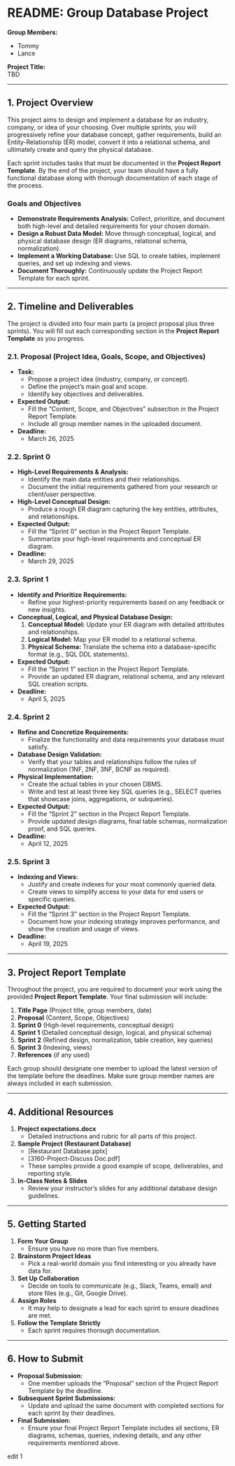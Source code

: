 # README: Group Database Project

**Group Members:**  
- Tommy
- Lance


**Project Title:**  
TBD

---

## 1. Project Overview

This project aims to design and implement a database for an industry, company, or idea of your choosing. Over multiple sprints, you will progressively refine your database concept, gather requirements, build an Entity-Relationship (ER) model, convert it into a relational schema, and ultimately create and query the physical database.

Each sprint includes tasks that must be documented in the **Project Report Template**. By the end of the project, your team should have a fully functional database along with thorough documentation of each stage of the process.

### Goals and Objectives
- **Demonstrate Requirements Analysis:** Collect, prioritize, and document both high-level and detailed requirements for your chosen domain.  
- **Design a Robust Data Model:** Move through conceptual, logical, and physical database design (ER diagrams, relational schema, normalization).  
- **Implement a Working Database:** Use SQL to create tables, implement queries, and set up indexing and views.  
- **Document Thoroughly:** Continuously update the Project Report Template for each sprint.  

---

## 2. Timeline and Deliverables

The project is divided into four main parts (a project proposal plus three sprints). You will fill out each corresponding section in the **Project Report Template** as you progress.

### 2.1. Proposal (Project Idea, Goals, Scope, and Objectives)
- **Task:**  
  - Propose a project idea (industry, company, or concept).  
  - Define the project’s main goal and scope.  
  - Identify key objectives and deliverables.  
- **Expected Output:**  
  - Fill the “Content, Scope, and Objectives” subsection in the Project Report Template.  
  - Include all group member names in the uploaded document.  
- **Deadline:**  
  - March 26, 2025

### 2.2. Sprint 0
- **High-Level Requirements & Analysis:**  
  - Identify the main data entities and their relationships.  
  - Document the initial requirements gathered from your research or client/user perspective.  
- **High-Level Conceptual Design:**  
  - Produce a rough ER diagram capturing the key entities, attributes, and relationships.  
- **Expected Output:**  
  - Fill the “Sprint 0” section in the Project Report Template.  
  - Summarize your high-level requirements and conceptual ER diagram.  
- **Deadline:**  
  - March 29, 2025
### 2.3. Sprint 1
- **Identify and Prioritize Requirements:**  
  - Refine your highest-priority requirements based on any feedback or new insights.  
- **Conceptual, Logical, and Physical Database Design:**  
  1. **Conceptual Model:** Update your ER diagram with detailed attributes and relationships.  
  2. **Logical Model:** Map your ER model to a relational schema.  
  3. **Physical Schema:** Translate the schema into a database-specific format (e.g., SQL DDL statements).  
- **Expected Output:**  
  - Fill the “Sprint 1” section in the Project Report Template.  
  - Provide an updated ER diagram, relational schema, and any relevant SQL creation scripts.  
- **Deadline:**  
  - April 5, 2025

### 2.4. Sprint 2
- **Refine and Concretize Requirements:**  
  - Finalize the functionality and data requirements your database must satisfy.  
- **Database Design Validation:**  
  - Verify that your tables and relationships follow the rules of normalization (1NF, 2NF, 3NF, BCNF as required).  
- **Physical Implementation:**  
  - Create the actual tables in your chosen DBMS.  
  - Write and test at least three key SQL queries (e.g., SELECT queries that showcase joins, aggregations, or subqueries).  
- **Expected Output:**  
  - Fill the “Sprint 2” section in the Project Report Template.  
  - Provide updated design diagrams, final table schemas, normalization proof, and SQL queries.  
- **Deadline:**  
  - April 12, 2025

### 2.5. Sprint 3
- **Indexing and Views:**  
  - Justify and create indexes for your most commonly queried data.  
  - Create views to simplify access to your data for end users or specific queries.  
- **Expected Output:**  
  - Fill the “Sprint 3” section in the Project Report Template.  
  - Document how your indexing strategy improves performance, and show the creation and usage of views.  
- **Deadline:**  
  - April 19, 2025

---

## 3. Project Report Template

Throughout the project, you are required to document your work using the provided **Project Report Template**. Your final submission will include:

1. **Title Page** (Project title, group members, date)  
2. **Proposal** (Content, Scope, Objectives)  
3. **Sprint 0** (High-level requirements, conceptual design)  
4. **Sprint 1** (Detailed conceptual design, logical, and physical schema)  
5. **Sprint 2** (Refined design, normalization, table creation, key queries)  
6. **Sprint 3** (Indexing, views)  
7. **References** (if any used)

Each group should designate one member to upload the latest version of the template before the deadlines. Make sure group member names are always included in each submission.

---

## 4. Additional Resources

1. **Project expectations.docx**  
   - Detailed instructions and rubric for all parts of this project.  
2. **Sample Project (Restaurant Database)**  
   - [Restaurant Database.pptx]  
   - [3160-Project-Discuss Doc.pdf]  
   - These samples provide a good example of scope, deliverables, and reporting style.  
3. **In-Class Notes & Slides**  
   - Review your instructor’s slides for any additional database design guidelines.

---

## 5. Getting Started

1. **Form Your Group**  
   - Ensure you have no more than five members.  
2. **Brainstorm Project Ideas**  
   - Pick a real-world domain you find interesting or you already have data for.  
3. **Set Up Collaboration**  
   - Decide on tools to communicate (e.g., Slack, Teams, email) and store files (e.g., Git, Google Drive).  
4. **Assign Roles**  
   - It may help to designate a lead for each sprint to ensure deadlines are met.  
5. **Follow the Template Strictly**  
   - Each sprint requires thorough documentation.

---

## 6. How to Submit

- **Proposal Submission:**  
  - One member uploads the “Proposal” section of the Project Report Template by the deadline.  
- **Subsequent Sprint Submissions:**  
  - Update and upload the same document with completed sections for each sprint by their deadlines.  
- **Final Submission:**  
  - Ensure your final Project Report Template includes all sections, ER diagrams, schemas, queries, indexing details, and any other requirements mentioned above.

edit 1